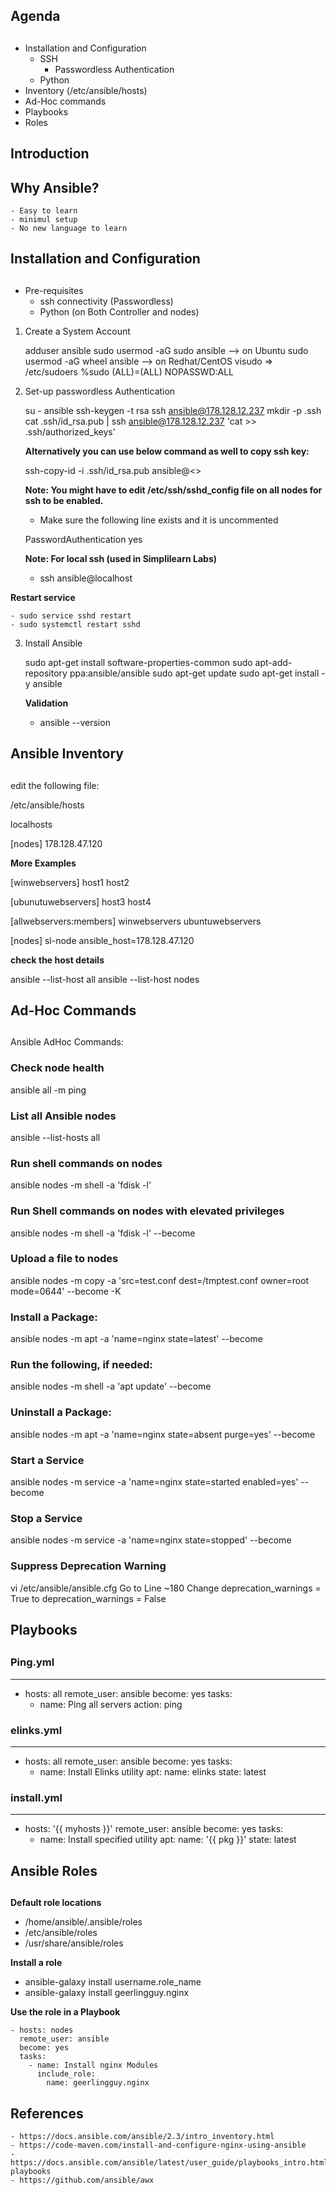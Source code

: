 ## #############################
## Agenda
## #############################

- Installation and Configuration
    - SSH
        - Passwordless Authentication
    - Python
- Inventory (/etc/ansible/hosts)
- Ad-Hoc commands
- Playbooks
- Roles


## #############################
## Introduction
## #############################

## Why Ansible?

    - Easy to learn
    - minimul setup
    - No new language to learn

## #############################
## Installation and Configuration
## #############################

- Pre-requisites
    - ssh connectivity (Passwordless)
    - Python (on Both Controller and nodes)


1. Create a System Account

      adduser ansible
      sudo usermod -aG sudo ansible --> on Ubuntu
      sudo usermod -aG wheel ansible --> on Redhat/CentOS
      visudo => /etc/sudoers
      %sudo (ALL)=(ALL) NOPASSWD:ALL

2. Set-up passwordless Authentication

      su - ansible
      ssh-keygen -t rsa
      ssh ansible@178.128.12.237 mkdir -p .ssh
      cat .ssh/id_rsa.pub | ssh ansible@178.128.12.237 'cat  >> .ssh/authorized_keys'

      **Alternatively you can use below command as well to copy ssh key:**

      ssh-copy-id -i .ssh/id_rsa.pub ansible@<<ipaddress>>

      **Note: You might have to edit /etc/ssh/sshd_config file on all nodes for ssh to be enabled.**

      - Make sure the following line exists and it is uncommented
    
      PasswordAuthentication yes

      **Note: For local ssh (used in Simplilearn Labs)**

      - ssh ansible@localhost

**Restart service**

    - sudo service sshd restart
    - sudo systemctl restart sshd

  

3. Install Ansible

    sudo apt-get install software-properties-common
    sudo apt-add-repository ppa:ansible/ansible
    sudo apt-get update
    sudo apt-get install -y ansible

    **Validation**
    - ansible --version

## #############################
## Ansible Inventory
## #############################

edit the following file:

/etc/ansible/hosts

localhosts

[nodes]
178.128.47.120

**More Examples**

[winwebservers]
host1
host2

[ubunutuwebservers]
host3
host4

[allwebservers:members]
winwebservers
ubuntuwebservers

[nodes]
sl-node ansible_host=178.128.47.120


**check the host details**

ansible --list-host all
ansible --list-host nodes

## #############################
## Ad-Hoc Commands
## #############################

Ansible AdHoc Commands:

### Check node health
ansible all -m ping

### List all Ansible nodes
ansible --list-hosts all

### Run shell commands on nodes
ansible nodes -m shell -a 'fdisk -l'

### Run Shell commands on nodes with elevated privileges
ansible nodes -m shell -a 'fdisk -l' --become

### Upload a file to nodes
ansible nodes -m copy -a 'src=test.conf dest=/tmptest.conf owner=root mode=0644' --become -K

### Install a Package:
ansible nodes -m apt -a 'name=nginx state=latest' --become

### Run the following, if needed:
ansible nodes -m shell -a 'apt update' --become

### Uninstall a Package:
ansible nodes -m apt -a 'name=nginx state=absent purge=yes' --become

### Start a Service
ansible nodes -m service -a 'name=nginx state=started enabled=yes' --become

### Stop a Service
ansible nodes -m service -a 'name=nginx state=stopped' --become

### Suppress Deprecation Warning
vi /etc/ansible/ansible.cfg
Go to Line ~180
Change
deprecation_warnings = True
to
deprecation_warnings = False


## #############################
## Playbooks
## #############################

### Ping.yml
---
- hosts: all
  remote_user: ansible
  become: yes
  tasks:
    - name: Ping all servers
      action: ping


### elinks.yml
---
- hosts: all
  remote_user: ansible
  become: yes
  tasks:
    - name: Install Elinks utility
      apt:
        name: elinks
        state: latest


### install.yml
---
- hosts: '{{ myhosts }}'
  remote_user: ansible
  become: yes
  tasks:
    - name: Install specified utility
      apt:
        name: '{{ pkg }}'
        state: latest
    

## #############################
## Ansible Roles
## #############################

**Default role locations**
- /home/ansible/.ansible/roles
- /etc/ansible/roles
- /usr/share/ansible/roles

**Install a role**
- ansible-galaxy install username.role_name
- ansible-galaxy install geerlingguy.nginx

**Use the role in a Playbook**

    - hosts: nodes
      remote_user: ansible
      become: yes
      tasks:
        - name: Install nginx Modules
          include_role:
            name: geerlingguy.nginx


## References

    - https://docs.ansible.com/ansible/2.3/intro_inventory.html
    - https://code-maven.com/install-and-configure-nginx-using-ansible
    - https://docs.ansible.com/ansible/latest/user_guide/playbooks_intro.html#about-playbooks
    - https://github.com/ansible/awx












